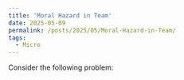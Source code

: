 ```yaml
---
title: 'Moral Hazard in Team'
date: 2025-05-09
permalink: /posts/2025/05/Moral-Hazard-in-Team/
tags:
  - Micro
---
```


Consider the following problem:
